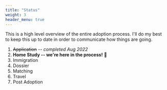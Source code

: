 ```yaml
---
title: "Status"
weight: 3
header_menu: true
---
```


This is a high level overview of the entire adoption process. I'll do my best to keep this up to date in order to communicate how things are going.

1. ~~Application~~ -- *completed Aug 2022*
2. **Home Study -- we're here in the process!** 🥳
3. Immigration
4. Dossier
5. Matching
6. Travel
7. Post Adoption